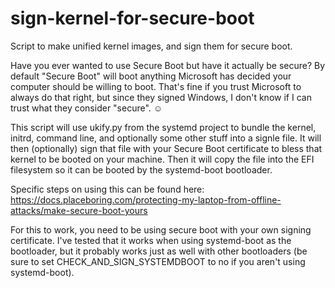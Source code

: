 # sign-kernel-for-secure-boot
Script to make unified kernel images, and sign them for secure boot.  

Have you ever wanted to use Secure Boot but have it actually be secure?  By default "Secure Boot" will boot anything Microsoft has decided your computer should be willing to boot.  That's fine if you trust Microsoft to always do that right, but since they signed Windows, I don't know if I can trust what they consider "secure".  ☺

This script will use ukify.py from the systemd project to bundle the kernel, initrd, command line, and optionally some other stuff into a signle file.  It will then (optionally) sign that file with your Secure Boot certificate to bless that kernel to be booted on your machine.  Then it will copy the file into the EFI filesystem so it can be booted by the systemd-boot bootloader.

Specific steps on using this can be found here: 
https://docs.placeboring.com/protecting-my-laptop-from-offline-attacks/make-secure-boot-yours

For this to work, you need to be using secure boot with your own signing certificate.  I've tested that it works when using systemd-boot as the bootloader, but it probably works just as well with other bootloaders (be sure to set CHECK_AND_SIGN_SYSTEMDBOOT to no if you aren't using systemd-boot).


